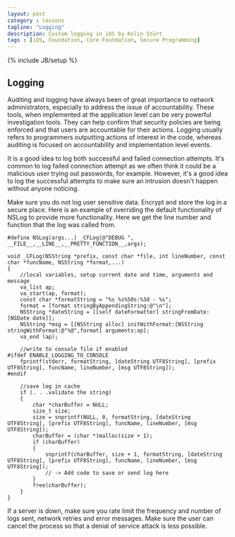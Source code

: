 ```yaml
---
layout: post
category : lessons
tagline: "Logging"
description: Custom logging in iOS by Kolin Stürt
tags : [iOS, Foundation, Core Foundation, Secure Programming]
---
```

{% include JB/setup %}

## Logging

Auditing and logging have always been of great importance to network administrators, especially to address the issue of accountability. These tools, when implemented at the application level can be very powerful investigation tools. They can help confirm that security policies are being enforced and that users are accountable for their actions. Logging usually refers to programmers outputting actions of interest in the code, whereas auditing is focused on accountability and implementation level events.

It is a good idea to log both successful and failed connection attempts. It's common to log failed connection attempt as we often think it could be a malicious user trying out passwords, for example. However, it's a good idea to log the successful attempts to make sure an intrusion doesn't happen without anyone noticing.

Make sure you do not log user sensitive data. Encrypt and store the log in a secure place. Here is an example of overriding the default functionality of NSLog to provide more functionality. Here we get the line number and function that the log was called from.

	#define NSLog(args...) _CFLog(@"DEBUG ", __FILE__,__LINE__,__PRETTY_FUNCTION__,args);

	void _CFLog(NSString *prefix, const char *file, int lineNumber, const char *funcName, NSString *format,...)
	{
	    //local variables, setup current date and time, arguments and message
	    va_list ap;
	    va_start(ap, format);
	    const char *formatString = "%s %s%50s:%3d - %s";
	    format = [format stringByAppendingString:@"\n"];
	    NSString *dateString = [[self dateFormatter] stringFromDate:[NSDate date]];
	    NSString *msg = [[NSString alloc] initWithFormat:[NSString stringWithFormat:@"%@",format] arguments:ap];
	    va_end (ap);
	    
	    //write to console file if enabled
	#ifdef ENABLE_LOGGING_TO_CONSOLE
	    fprintf(stderr, formatString, [dateString UTF8String], [prefix UTF8String], funcName, lineNumber, [msg UTF8String]);
	#endif
	    
	    //save log in cache
	    if (. . .validate the string)
	    {
	        char *charBuffer = NULL;
	        size_t size;
	        size = snprintf(NULL, 0, formatString, [dateString UTF8String], [prefix UTF8String], funcName, lineNumber, [msg UTF8String]);
	        charBuffer = (char *)malloc(size + 1);
	        if (charBuffer)
	        {
	            snprintf(charBuffer, size + 1, formatString, [dateString UTF8String], [prefix UTF8String], funcName, lineNumber, [msg UTF8String]);
	            // -> Add code to save or send log here
	        }
	        free(charBuffer);
	    }
	}
	
If a server is down, make sure you rate limit the frequency and number of logs sent, network retries and error messages. Make sure the user can cancel the process so that a denial of service attack is less possible.
